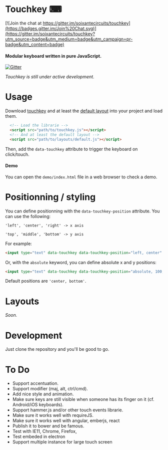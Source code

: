 # Touchkey ⌨

[![Join the chat at https://gitter.im/soixantecircuits/touchkey](https://badges.gitter.im/Join%20Chat.svg)](https://gitter.im/soixantecircuits/touchkey?utm_source=badge&utm_medium=badge&utm_campaign=pr-badge&utm_content=badge)

#### Modular keyboard written in pure JavaScript.

[![Gitter](https://badges.gitter.im/soixantecircuits/touchkey.svg)](https://github.com/soixantecircuits/touchkey)

*Touchkey is still under active development.*

# Usage

Download [touchkey](touchkey.js) and at least the [default layout](layouts/default.js) into your project and load them.

```html
  <!-- Load the librarie -->
  <script src="path/to/touchkey.js"></script>
  <!-- And at least the default layout -->
  <script src="path/to/layouts/default.js"></script>
```

Then, add the `data-touchkey` attribute to trigger the keyboard on click/touch.

#### Demo

You can open the `demo/index.html` file in a web browser to check a demo.

# Positionning / styling

You can define positionning with the `data-touchkey-position` attribute. You can use the following:

`'left', 'center', 'right' -> x axis`

`'top', 'middle', 'bottom' -> y axis`

For example:

```html
<input type="text" data-touchkey data-touchkey-position="left, center" />
```

Or, with the `absolute` keyword, you can define absolute x and y positions:

```html
<input type="text" data-touchkey data-touchkey-position="absolute, 100, 150" />
```

Default positions are `'center, bottom'`.

# Layouts

*Soon.*

# Development

Just clone the repository and you'll be good to go.

# To Do

- Support accentuation.
- Support modifier (maj, alt, ctrl/cmd).
- Add nice style and animation.
- Make sure keys are still visible when someone has its finger on it (cf. Android/iOS keyboards).
- Support hammer.js and/or other touch events librarie.
- Make sure it works well with requireJS.
- Make sure it works well with angular, emberjs, react
- Publish it to bower and be famous.
- Test with IE11, Chrome, Firefox,
- Test embeded in electron
- Support multiple instance for large touch screen
